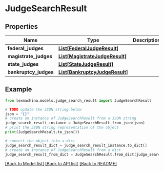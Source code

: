 # JudgeSearchResult


## Properties

Name | Type | Description | Notes
------------ | ------------- | ------------- | -------------
**federal_judges** | [**List[FederalJudgeResult]**](FederalJudgeResult.md) |  | 
**magistrate_judges** | [**List[MagistrateJudgeResult]**](MagistrateJudgeResult.md) |  | 
**state_judges** | [**List[StateJudgeResult]**](StateJudgeResult.md) |  | 
**bankruptcy_judges** | [**List[BankruptcyJudgeResult]**](BankruptcyJudgeResult.md) |  | 

## Example

```python
from lexmachina.models.judge_search_result import JudgeSearchResult

# TODO update the JSON string below
json = "{}"
# create an instance of JudgeSearchResult from a JSON string
judge_search_result_instance = JudgeSearchResult.from_json(json)
# print the JSON string representation of the object
print(JudgeSearchResult.to_json())

# convert the object into a dict
judge_search_result_dict = judge_search_result_instance.to_dict()
# create an instance of JudgeSearchResult from a dict
judge_search_result_from_dict = JudgeSearchResult.from_dict(judge_search_result_dict)
```
[[Back to Model list]](../README.md#documentation-for-models) [[Back to API list]](../README.md#documentation-for-api-endpoints) [[Back to README]](../README.md)


